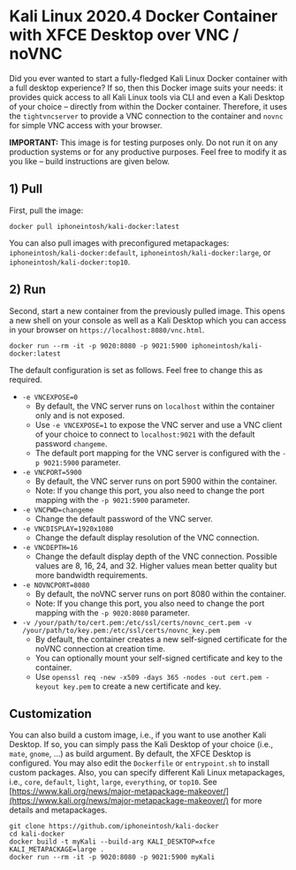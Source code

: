 # Kali Linux 2020.4 Docker Container with XFCE Desktop over VNC / noVNC

Did you ever wanted to start a fully-fledged Kali Linux Docker container with a full desktop experience? If so, then this Docker image suits your needs: it provides quick access to all Kali Linux tools via CLI and even a Kali Desktop of your choice – directly from within the Docker container. Therefore, it uses the `tightvncserver` to provide a VNC connection to the container and `novnc` for simple VNC access with your browser.

**IMPORTANT:** This image is for testing purposes only. Do not run it on any production systems or for any productive purposes. Feel free to modify it as you like – build instructions are given below.

## 1) Pull

First, pull the image:

```
docker pull iphoneintosh/kali-docker:latest
```

You can also pull images with preconfigured metapackages: `iphoneintosh/kali-docker:default`, `iphoneintosh/kali-docker:large`, or `iphoneintosh/kali-docker:top10`.

## 2) Run

Second, start a new container from the previously pulled image. This opens a new shell on your console as well as a Kali Desktop which you can access in your browser on `https://localhost:8080/vnc.html`.

```
docker run --rm -it -p 9020:8080 -p 9021:5900 iphoneintosh/kali-docker:latest
```

The default configuration is set as follows. Feel free to change this as required.

- `-e VNCEXPOSE=0`
  - By default, the VNC server runs on `localhost` within the container only and is not exposed.
  - Use `-e VNCEXPOSE=1` to expose the VNC server and use a VNC client of your choice to connect to `localhost:9021` with the default password `changeme`.
  - The default port mapping for the VNC server is configured with the `-p 9021:5900` parameter.
- `-e VNCPORT=5900`
  - By default, the VNC server runs on port 5900 within the container.
  - Note: If you change this port, you also need to change the port mapping with the `-p 9021:5900` parameter.
- `-e VNCPWD=changeme`
  - Change the default password of the VNC server.
- `-e VNCDISPLAY=1920x1080`
  - Change the default display resolution of the VNC connection.
- `-e VNCDEPTH=16`
  - Change the default display depth of the VNC connection. Possible values are 8, 16, 24, and 32. Higher values mean better quality but more bandwidth requirements.
- `-e NOVNCPORT=8080`
  - By default, the noVNC server runs on port 8080 within the container.
  - Note: If you change this port, you also need to change the port mapping with the `-p 9020:8080` parameter.
- `-v /your/path/to/cert.pem:/etc/ssl/certs/novnc_cert.pem -v /your/path/to/key.pem:/etc/ssl/certs/novnc_key.pem`
  - By default, the container creates a new self-signed certificate for the noVNC connection at creation time.
  - You can optionally mount your self-signed certificate and key to the container.
  - Use `openssl req -new -x509 -days 365 -nodes -out cert.pem -keyout key.pem` to create a new certificate and key.

## Customization

You can also build a custom image, i.e., if you want to use another Kali Desktop. If so, you can simply pass the Kali Desktop of your choice (i.e., `mate`, `gnome`, ...) as build argument. By default, the XFCE Desktop is configured. You may also edit the `Dockerfile` or `entrypoint.sh` to install custom packages. Also, you can specify different Kali Linux metapackages, i.e., `core`, `default`, `light`, `large`, `everything`, or `top10`. See [https://www.kali.org/news/major-metapackage-makeover/](https://www.kali.org/news/major-metapackage-makeover/) for more details and metapackages.

```
git clone https://github.com/iphoneintosh/kali-docker
cd kali-docker
docker build -t myKali --build-arg KALI_DESKTOP=xfce KALI_METAPACKAGE=large .
docker run --rm -it -p 9020:8080 -p 9021:5900 myKali
```
